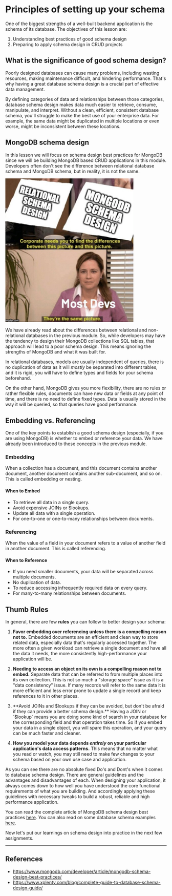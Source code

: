 # Principles of setting up your schema
One of the biggest strengths of a well-built backend application is the schema of its database. The objectives of this lesson are:
1. Understanding best practices of good schema design
2. Preparing to apply schema design in CRUD projects

## What is the significance of good schema design?
Poorly designed databases can cause many problems, including wasting resources, making maintenance difficult, and hindering performance. That's why having a great database schema design is a crucial part of effective data management.

By defining categories of data and relationships between those categories, database schema design makes data much easier to retrieve, consume, manipulate, and interpret.
Without a clean, efficient, consistent database schema, you'll struggle to make the best use of your enterprise data. For example, the same data might be duplicated in multiple locations or even worse, might be inconsistent between these locations.

## MongoDB schema design
In this lesson we will focus on schema design best practices for MongoDB since we will be building MongoDB based CRUD applications in this module. Developers often don't see the difference between relational database schema and MongoDB schema, but in reality, it is not the same.

<img src="../assets/relationalDBmeme.png" alt="meme" width="400"/>

We have already read about the differences between relational and non-relational databases in the previous module. So, while developers may have the tendency to design their MongoDB collections like SQL tables, that approach will lead to a poor schema design. This means ignoring the strengths of MongoDB and what it was built for.

In relational databases, models are usually independent of queries, there is no duplication of data as it will _mostly_ be separated into different tables, and it is rigid, you will have to define types and fields for your schema beforehand.

On the other hand, MongoDB gives you more flexibility, there are no rules or rather flexible rules, documents can have new data or fields at any point of time, and there is no need to define fixed types. Data is usually stored in the way it will be queried, so that queries have good performance.

## Embedding vs. Referencing
One of the key points to establish a good schema design (especially, if you are using MongoDB) is whether to embed or reference your data. We have already been introduced to these concepts in the previous module.

### Embedding
When a collection has a document, and this document contains another document, another document contains another sub-document, and so on. This is called embedding or nesting.

#### When to Embed
- To retrieve all data in a single query.
- Avoid expensive JOINs or $lookups.
- Update all data with a single operation.
- For one-to-one or one-to-many relationships between documents.

### Referencing
When the value of a field in your document refers to a value of another field in another document. This is called referencing.

#### When to Reference
- If you need smaller documents, your data will be separated across multiple documents.
- No duplication of data.
- To reduce accessing infrequently required data on every query.
- For many-to-many relationships between documents.

## Thumb Rules
In general, there are few **rules** you can follow to better design your schema:

1. **Favor embedding over referencing unless there is a compelling reason not to.**
Embedded documents are an efficient and clean way to store related data, especially data that's regularly accessed together. The more often a given workload can retrieve a single document and have all the data it needs, the more consistently high-performance your application will be.

2. **Needing to access an object on its own is a compelling reason not to embed.**
Separate data that can be referred to from multiple places into its own collection.
This is not so much a "storage space" issue as it is a "data consistency" issue. If many records will refer to the same data it is more efficient and less error prone to update a single record and keep references to it in other places.

3. **Avoid JOINs and $lookups if they can be avoided, but don't be afraid if they can provide a better schema design.**
Having a JOIN or `$lookup` means you are doing some kind of search in your database for the corresponding field and that operation takes time. So if you embed your data in a single object, you will spare this operation, and your query can be much faster and cleaner.

4. **How you model your data depends _entirely_ on your particular application's data access patterns.**
This means that no matter what you read or watch, you may still need to make few changes to your schema based on your own use case and application.

As you can see there are no absolute fixed Do's and Dont's when it comes to database schema design. There are general guidelines and the advantages and disadvantages of each. When designing your application, it always comes down to how well you have understood the core functional requirements of what you are building. And accordingly applying these guidelines with necessary tweaks to build a robust, reliable and high performance application.

You can read the complete article of MongoDB schema design best practices [here](https://www.mongodb.com/developer/article/mongodb-schema-design-best-practices/). You can also read on some database schema examples [here](https://www.educative.io/blog/what-are-database-schemas-examples).

Now let's put our learnings on schema design into practice in the next few assignments.

---
## References
- https://www.mongodb.com/developer/article/mongodb-schema-design-best-practices/
- https://www.xplenty.com/blog/complete-guide-to-database-schema-design-guide/
